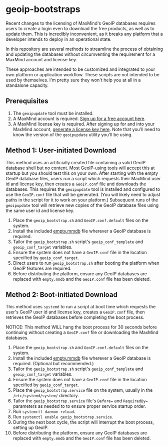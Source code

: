 # geoip-bootstraps

Recent changes to the licensing of MaxMind's GeoIP databases requires users to create a login even to download the free products, as well as to update them.  This is incredibly inconvenient, as it breaks any platform that a developer intends to deploy in an operational state.

In this repository are several methods to streamline the process of obtaining and updating the databases without circumventing the requirement for a MaxMind account and license key.

These approaches are intended to be customized and integrated to your own platform or application workflow.  These scripts are not intended to be used by themselves.  I'm pretty sure they won't help you at all in a standalone capacity.

## Prerequisites

1. The `geoipupdate` tool must be installed.
2. A MaxMind account is required.  [Sign up for a free account here](https://www.maxmind.com/en/geolite2/signup).
3. A MaxMind license key is required.  After signing up for and into your MaxMind account, [generate a license key here](https://www.maxmind.com/en/accounts/155942/license-key).  Note that you'll need to know the version of the `geoipupdate` utility you'll be using.

## Method 1: User-initiated Download

This method uses an artificially created file containing a valid GeoIP database shell but no content.  Most GeoIP-using tools will accept this at startup but you should test this on your own.  After starting with the empty GeoIP database files, users run a script which requests their MaxMind user id and license key, then creates a `GeoIP.conf` file and downloads the databases.  This requires the `geoipupdate` tool is installed and configured to use the `GeoIP.conf` file that will be generated.  (You will likely need to adjust paths in the script for it to work on your platform.)  Subsequent runs of the `geoipupdate` tool will retrieve new copies of the GeoIP database files using the same user id and license key.

1. Place the `geoip_bootstrap.sh` and `GeoIP.conf.default` files on the system.
2. Install the included [empty.mmdb](empty.mmdb) file wherever a GeoIP database is required.
3. Tailor the `geoip_bootstrap.sh` script's `geoip_conf_template` and `geoip_conf_target` variables.
4. Ensure the system does not have a `GeoIP.conf` file in the location specified by `geoip_conf_target`.
5. Direct users to run `geoip_bootstrap.sh` after booting the platform when GeoIP features are required.
6. Before distributing the platform, ensure any GeoIP databases are replaced with `empty.mmdb` and the `GeoIP.conf` file has been deleted.

## Method 2: Boot-initiated Download

This method uses `systemd` to run a script at boot time which requests the user's GeoIP user id and license key, creates a `GeoIP.conf` file, then retrieves the GeoIP databases before completing the boot process.

NOTICE: This method WILL hang the boot process for 30 seconds before continuing without creating a `GeoIP.conf` file or downloading the MaxMind databases.

1. Place the `geoip_bootstrap.sh` and `GeoIP.conf.default` files on the system.
2. Install the included [empty.mmdb](empty.mmdb) file wherever a GeoIP database is required. (Optional but recommended.)
3. Tailor the `geoip_bootstrap.sh` script's `geoip_conf_template` and `geoip_conf_target` variables.
4. Ensure the system does not have a `GeoIP.conf` file in the location specified by `geoip_conf_target`.
5. Place the `geoip_bootstrap.service` file on the system, usually in the `/etc/systemd/system/` directory.
6. Tailor the `geoip_bootstrap.service` file's `Before=` and `RequiredBy=` parameters as needed to to ensure proper service startup order.
7. Run `systemctl daemon-reload`.
8. Run `systemctl enable geoip_bootstrap.service`.
9. During the next boot cycle, the script will interrupt the boot process, setting up GeoIP.
10. Before distributing the platform, ensure any GeoIP databases are replaced with `empty.mmdb` and the `GeoIP.conf` file has been deleted.
